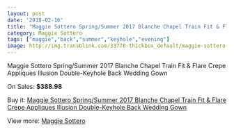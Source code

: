 ```yaml
---
layout: post
date: '2018-02-16'
title: "Maggie Sottero Spring/Summer 2017 Blanche Chapel Train Fit & Flare Crepe Appliques Illusion Double-Keyhole Back Wedding Gown"
category: Maggie Sottero
tags: ["maggie","back","summer","keyhole","evening"]
image: http://img.transblink.com/33778-thickbox_default/maggie-sottero-spring-summer-2017-blanche-chapel-train-fit-flare-crepe-appliques-illusion-double-keyhole-back-wedding-gown.jpg
---
```

Maggie Sottero Spring/Summer 2017 Blanche Chapel Train Fit & Flare Crepe Appliques Illusion Double-Keyhole Back Wedding Gown

On Sales: **$388.98**
<a href="https://www.transblink.com/en/maggie-sottero/11258-maggie-sottero-spring-summer-2017-blanche-chapel-train-fit-flare-crepe-appliques-illusion-double-keyhole-back-wedding-gown.html"><amp-img layout="responsive" width="600" height="600" src="//img.transblink.com/33778-thickbox_default/maggie-sottero-spring-summer-2017-blanche-chapel-train-fit-flare-crepe-appliques-illusion-double-keyhole-back-wedding-gown.jpg" alt="Maggie Sottero Spring/Summer 2017 Blanche Chapel Train Fit & Flare Crepe Appliques Illusion Double-Keyhole Back Wedding Gown 0" /></a>
<a href="https://www.transblink.com/en/maggie-sottero/11258-maggie-sottero-spring-summer-2017-blanche-chapel-train-fit-flare-crepe-appliques-illusion-double-keyhole-back-wedding-gown.html"><amp-img layout="responsive" width="600" height="600" src="//img.transblink.com/33783-thickbox_default/maggie-sottero-spring-summer-2017-blanche-chapel-train-fit-flare-crepe-appliques-illusion-double-keyhole-back-wedding-gown.jpg" alt="Maggie Sottero Spring/Summer 2017 Blanche Chapel Train Fit & Flare Crepe Appliques Illusion Double-Keyhole Back Wedding Gown 1" /></a>
<a href="https://www.transblink.com/en/maggie-sottero/11258-maggie-sottero-spring-summer-2017-blanche-chapel-train-fit-flare-crepe-appliques-illusion-double-keyhole-back-wedding-gown.html"><amp-img layout="responsive" width="600" height="600" src="//img.transblink.com/33782-thickbox_default/maggie-sottero-spring-summer-2017-blanche-chapel-train-fit-flare-crepe-appliques-illusion-double-keyhole-back-wedding-gown.jpg" alt="Maggie Sottero Spring/Summer 2017 Blanche Chapel Train Fit & Flare Crepe Appliques Illusion Double-Keyhole Back Wedding Gown 2" /></a>
<a href="https://www.transblink.com/en/maggie-sottero/11258-maggie-sottero-spring-summer-2017-blanche-chapel-train-fit-flare-crepe-appliques-illusion-double-keyhole-back-wedding-gown.html"><amp-img layout="responsive" width="600" height="600" src="//img.transblink.com/33781-thickbox_default/maggie-sottero-spring-summer-2017-blanche-chapel-train-fit-flare-crepe-appliques-illusion-double-keyhole-back-wedding-gown.jpg" alt="Maggie Sottero Spring/Summer 2017 Blanche Chapel Train Fit & Flare Crepe Appliques Illusion Double-Keyhole Back Wedding Gown 3" /></a>
<a href="https://www.transblink.com/en/maggie-sottero/11258-maggie-sottero-spring-summer-2017-blanche-chapel-train-fit-flare-crepe-appliques-illusion-double-keyhole-back-wedding-gown.html"><amp-img layout="responsive" width="600" height="600" src="//img.transblink.com/33780-thickbox_default/maggie-sottero-spring-summer-2017-blanche-chapel-train-fit-flare-crepe-appliques-illusion-double-keyhole-back-wedding-gown.jpg" alt="Maggie Sottero Spring/Summer 2017 Blanche Chapel Train Fit & Flare Crepe Appliques Illusion Double-Keyhole Back Wedding Gown 4" /></a>
<a href="https://www.transblink.com/en/maggie-sottero/11258-maggie-sottero-spring-summer-2017-blanche-chapel-train-fit-flare-crepe-appliques-illusion-double-keyhole-back-wedding-gown.html"><amp-img layout="responsive" width="600" height="600" src="//img.transblink.com/33779-thickbox_default/maggie-sottero-spring-summer-2017-blanche-chapel-train-fit-flare-crepe-appliques-illusion-double-keyhole-back-wedding-gown.jpg" alt="Maggie Sottero Spring/Summer 2017 Blanche Chapel Train Fit & Flare Crepe Appliques Illusion Double-Keyhole Back Wedding Gown 5" /></a>

Buy it: [Maggie Sottero Spring/Summer 2017 Blanche Chapel Train Fit & Flare Crepe Appliques Illusion Double-Keyhole Back Wedding Gown](https://www.transblink.com/en/maggie-sottero/11258-maggie-sottero-spring-summer-2017-blanche-chapel-train-fit-flare-crepe-appliques-illusion-double-keyhole-back-wedding-gown.html "Maggie Sottero Spring/Summer 2017 Blanche Chapel Train Fit & Flare Crepe Appliques Illusion Double-Keyhole Back Wedding Gown")

View more: [Maggie Sottero](https://www.transblink.com/en/78-maggie-sottero "Maggie Sottero")